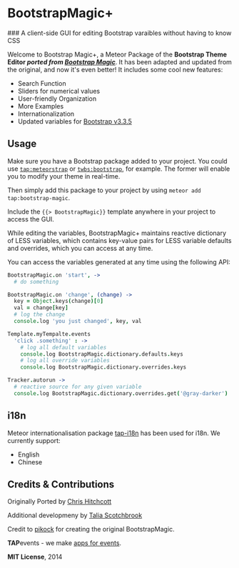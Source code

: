 # BootstrapMagic+

### A client-side GUI for editing Bootstrap varaibles without having to know CSS

Welcome to Bootstrap Magic+, a Meteor Package  of the  __Bootstrap Theme Editor *ported from [Bootstrap Magic](https://github.com/pikock/bootstrap-magic)*__. It has been adapted and updated from the original, and now it's even better! It includes some cool new features:

* Search Function
* Sliders for numerical values
* User-friendly Organization
* More Examples
* Internationalization
* Updated variables for [Bootstrap v3.3.5](http://getbootstrap.com/)

## Usage

Make sure you have a Bootstrap package added to your project. You could use [`tap:meteorstrap`](http://github.com/tapevents/meterostrap) or [`twbs:bootstrap`](https://github.com/twbs/bootstrap), for example. The former will enable you to modify your theme in real-time.

Then simply add this package to your project by using `meteor add tap:bootstrap-magic`.

Include the `{{> BootstrapMagic}}` template anywhere in your project to access the GUI.

While editing the variables, BootstrapMagic+ maintains reactive dictionary of LESS variables, which contains key-value pairs for LESS variable defaults and overrides, which you can access at any time.

You can access the variables generated at any time using the following API:

```coffeescript
BootstrapMagic.on 'start', ->
  # do something

BootstrapMagic.on 'change', (change) ->
  key = Object.keys(change)[0]
  val = change[key]
  # log the change
  console.log 'you just changed', key, val

Template.myTempalte.events
  'click .something' : ->
    # log all default variables
    console.log BootstrapMagic.dictionary.defaults.keys
    # log all override variables
    console.log BootstrapMagic.dictionary.overrides.keys

Tracker.autorun ->
  # reactive source for any given variable
  console.log BootstrapMagic.dictionary.overrides.get('@gray-darker')
```

## i18n

Meteor internationalisation package [tap-i18n](https://github.com/TAPevents/TAP-i18n) has been used for i18n. We currently support:

* English
* Chinese

## Credits & Contributions

Originally Ported by [Chris Hitchcott](https://github.com/hitchcott)

Additional developmeny by [Talia Scotchbrook](https://github.com/titaniumtails)

Credit to [pikock](https://github.com/pikock/bootstrap-magic) for creating the original BootstrapMagic.

**TAP**events - we make [apps for events](http://tapevents.com).

**MIT License**, 2014